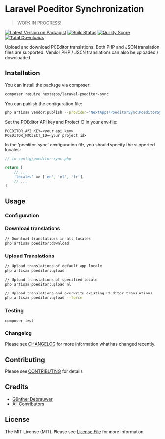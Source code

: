 # Laravel Poeditor Synchronization

> WORK IN PROGRESS!

[![Latest Version on Packagist](https://img.shields.io/packagist/v/nextapps/laravel-poeditor-sync.svg?style=flat-square)](https://packagist.org/packages/nextapps/laravel-poeditor-sync)
[![Build Status](https://img.shields.io/travis/nextapps/laravel-poeditor-sync/master.svg?style=flat-square)](https://travis-ci.org/nextapps/laravel-poeditor-sync)
[![Quality Score](https://img.shields.io/scrutinizer/g/nextapps/laravel-poeditor-sync.svg?style=flat-square)](https://scrutinizer-ci.com/g/nextapps/laravel-poeditor-sync)
[![Total Downloads](https://img.shields.io/packagist/dt/nextapps/laravel-poeditor-sync.svg?style=flat-square)](https://packagist.org/packages/nextapps/laravel-poeditor-sync)

Upload and download POEditor translations.
Both PHP and JSON translation files are supported.
Vendor PHP / JSON translations can also be uploaded / downloaded.

## Installation

You can install the package via composer:

```bash
composer require nextapps/laravel-poeditor-sync
```

You can publish the configuration file:

```bash
php artisan vendor:publish --provider="NextApps\PoeditorSync\PoeditorSyncServiceProvider"
```

Set the POEditor API key and Project ID in your env-file:
```
POEDITOR_API_KEY=<your api key>
POEDITOR_PROJECT_ID=<your project id>
```

In the 'poeditor-sync' configuration file, you should specify the supported locales:

```php
// in config/poeditor-sync.php

return [
    // ...
    'locales' => ['en', 'nl', 'fr'],
    // ...
]
```

## Usage

### Configuration


### Download translations

``` bash
// Download translations in all locales
php artisan poeditor:download
```

### Upload Translations

``` bash
// Upload translations of default app locale
php artisan poeditor:upload

// Upload translations of specified locale
php artisan poeditor:upload nl

// Upload translations and overwrite existing POEditor translations
php artisan poeditor:upload --force
```

### Testing

``` bash
composer test
```

### Changelog

Please see [CHANGELOG](CHANGELOG.md) for more information what has changed recently.

## Contributing

Please see [CONTRIBUTING](CONTRIBUTING.md) for details.

## Credits

- [Günther Debrauwer](https://github.com/nextapps)
- [All Contributors](../../contributors)

## License

The MIT License (MIT). Please see [License File](LICENSE.md) for more information.
